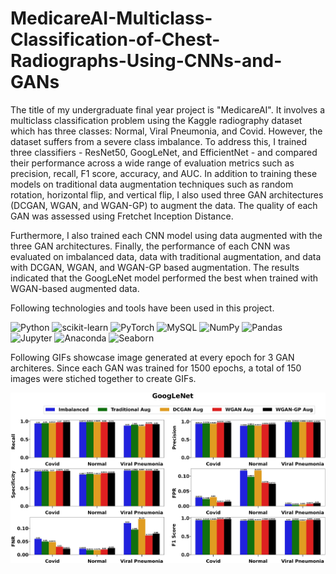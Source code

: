 # MedicareAI-Multiclass-Classification-of-Chest-Radiographs-Using-CNNs-and-GANs

The title of my undergraduate final year project is "MedicareAI". It involves a multiclass classification problem using the Kaggle radiography dataset which has three classes: Normal, Viral Pneumonia, and Covid. However, the dataset suffers from a severe class imbalance. To address this, I trained three classifiers - ResNet50, GoogLeNet, and EfficientNet - and compared their performance across a wide range of evaluation metrics such as precision, recall, F1 score, accuracy, and AUC. In addition to training these models on traditional data augmentation techniques such as random rotation, horizontal flip, and vertical flip, I also used three GAN architectures (DCGAN, WGAN, and WGAN-GP) to augment the data. The quality of each GAN was assessed using Fretchet Inception Distance.

Furthermore, I also trained each CNN model using data augmented with the three GAN architectures. Finally, the performance of each CNN was evaluated on imbalanced data, data with traditional augmentation, and data with DCGAN, WGAN, and WGAN-GP based augmentation. The results indicated that the GoogLeNet model performed the best when trained with WGAN-based augmented data.

Following technologies and tools have been used in this project.


![Python](https://img.shields.io/badge/python-3670A0?style=flat&logo=python&logoColor=ffdd54)
![scikit-learn](https://img.shields.io/badge/scikit--learn-%23F7931E.svg?style=flat&logo=scikit-learn&logoColor=white)
![PyTorch](https://img.shields.io/badge/PyTorch-%23EE4C2C.svg?style=flat&logo=PyTorch&logoColor=white)
![MySQL](https://img.shields.io/badge/MySQL-%23013243.svg?style=flat&logo=MySQL&logoColor=white)
![NumPy](https://img.shields.io/badge/numpy-%23013243.svg?style=flat&logo=numpy&logoColor=white)
![Pandas](https://img.shields.io/badge/pandas-%23150458.svg?style=flat&logo=pandas&logoColor=white)
![Jupyter](https://img.shields.io/badge/Jupyter-%23150458.svg?style=flat&logo=Jupyter&logoColor=white)
![Anaconda](https://img.shields.io/badge/Anaconda-%23150458.svg?style=flat&logo=Anaconda&logoColor=white)
![Seaborn](https://img.shields.io/badge/Seaborn-%23150458.svg?style=flat&logo=Seaborn&logoColor=white)


Following GIFs showcase image generated at every epoch for 3 GAN architeres. Since each GAN was trained for 1500 epochs, a total of 150 images were stiched together to create GIFs. 

![Performance](./Finalized%20Visualizations/GoogLeNet_Performance_Metrics.jpg)
